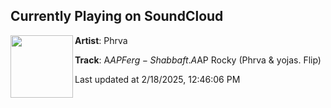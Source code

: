 ## Currently Playing on SoundCloud

[<img align="left" width="100" src="https://i1.sndcdn.com/artworks-zxBuazzfeZLPzvKH-i1tflg-t500x500.jpg">](https://soundcloud.com/phrva/shabba?in=saxurn/sets/old-slimeful)

**Artist**: Phrva 

**Track**: A$AP Ferg - Shabba ft. A$AP Rocky (Phrva & yojas. Flip)

Last updated at 2/18/2025, 12:46:06 PM
